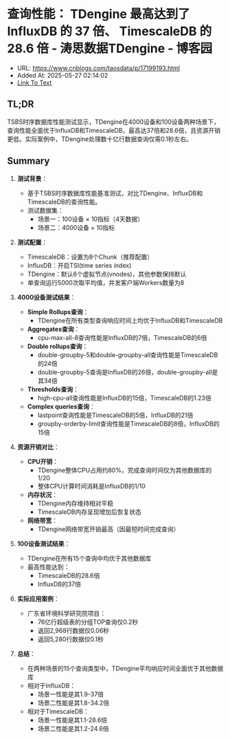 # 查询性能： TDengine 最高达到了 InfluxDB 的 37 倍、 TimescaleDB 的 28.6 倍 - 涛思数据TDengine - 博客园
- URL: https://www.cnblogs.com/taosdata/p/17199193.html
- Added At: 2025-05-27 02:14:02
- [Link To Text](2025-05-27-查询性能：-tdengine-最高达到了-influxdb-的-37-倍、-timescaledb-的-28.6-倍---涛思数据tdengine---博客园_raw.md)

## TL;DR
TSBS时序数据库性能测试显示，TDengine在4000设备和100设备两种场景下，查询性能全面优于InfluxDB和TimescaleDB，最高达37倍和28.6倍，且资源开销更低。实际案例中，TDengine处理数十亿行数据查询仅需0.1秒左右。

## Summary
1. **测试背景**：
   - 基于TSBS时序数据库性能基准测试，对比TDengine、InfluxDB和TimescaleDB的查询性能。
   - 测试数据集：
     - 场景一：100设备 × 10指标（4天数据）
     - 场景二：4000设备 × 10指标

2. **测试配置**：
   - TimescaleDB：设置为8个Chunk（推荐配置）
   - InfluxDB：开启TSI(time series index)
   - TDengine：默认6个虚拟节点(vnodes)，其他参数保持默认
   - 单查询运行5000次取平均值，并发客户端Workers数量为8

3. **4000设备测试结果**：
   - **Simple Rollups查询**：
     - TDengine在所有类型查询响应时间上均优于InfluxDB和TimescaleDB
   - **Aggregates查询**：
     - cpu-max-all-8查询性能是InfluxDB的7倍，TimescaleDB的6倍
   - **Double rollups查询**：
     - double-groupby-5和double-groupby-all查询性能是TimescaleDB的24倍
     - double-groupby-5查询是InfluxDB的26倍，double-groupby-all是其34倍
   - **Thresholds查询**：
     - high-cpu-all查询性能是InfluxDB的15倍，TimescaleDB的1.23倍
   - **Complex queries查询**：
     - lastpoint查询性能是TimescaleDB的5倍，InfluxDB的21倍
     - groupby-orderby-limit查询性能是TimescaleDB的8倍，InfluxDB的15倍

4. **资源开销对比**：
   - **CPU开销**：
     - TDengine整体CPU占用约80%，完成查询时间仅为其他数据库的1/20
     - 整体CPU计算时间消耗是InfluxDB的1/10
   - **内存状况**：
     - TDengine内存维持相对平稳
     - TimescaleDB内存呈现增加后恢复状态
   - **网络带宽**：
     - TDengine网络带宽开销最高（因最短时间完成查询）

5. **100设备测试结果**：
   - TDengine在所有15个查询中均优于其他数据库
   - 最高性能达到：
     - TimescaleDB的28.6倍
     - InfluxDB的37倍

6. **实际应用案例**：
   - 广东省环境科学研究院项目：
     - 76亿行超级表的分组TOP查询仅0.2秒
     - 返回2,968行数据仅0.06秒
     - 返回5,280行数据仅0.1秒

7. **总结**：
   - 在两种场景的15个查询类型中，TDengine平均响应时间全面优于其他数据库
   - 相对于InfluxDB：
     - 场景一性能是其1.9-37倍
     - 场景二性能是其1.8-34.2倍
   - 相对于TimescaleDB：
     - 场景一性能是其1.1-28.6倍
     - 场景二性能是其1.2-24.6倍
